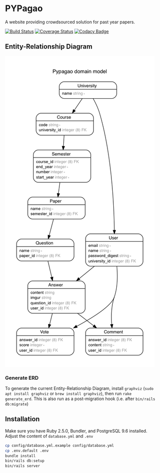 # PYPagao

A website providing crowdsourced solution for past year papers.

[![Build Status](https://travis-ci.org/turbocharged-potato/pypagao.svg?branch=master)](https://travis-ci.org/turbocharged-potato/pypagao) [![Coverage Status](https://coveralls.io/repos/github/turbocharged-potato/pypagao/badge.svg?branch=master)](https://coveralls.io/github/turbocharged-potato/pypagao?branch=master) [![Codacy Badge](https://api.codacy.com/project/badge/Grade/ba42ef0750f94028b4a38d392d6177e3)](https://www.codacy.com/app/indocomsoft/pypagao?utm_source=github.com&amp;utm_medium=referral&amp;utm_content=turbocharged-potato/pypagao&amp;utm_campaign=Badge_Grade)

## Entity-Relationship Diagram
![ERD](schema.png)

### Generate ERD
To generate the current Entity-Relationship Diagram, install `graphviz` (`sudo apt install graphviz` or `brew install graphviz`), then run `rake generate_erd`. This is also run as a post-migration hook (i.e. after `bin/rails db:migrate`)

## Installation
Make sure you have Ruby 2.5.0, Bundler, and PostgreSQL 9.6 installed. Adjust the content of `database.yml` and `.env`

```bash
cp config/database.yml.example config/database.yml
cp .env.default .env
bundle install
bin/rails db:setup
bin/rails server
```
